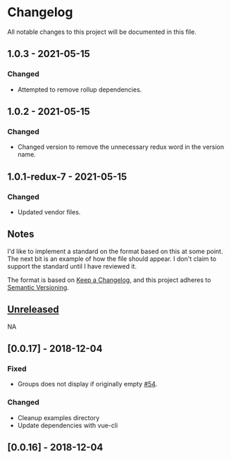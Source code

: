 # Changelog

All notable changes to this project will be documented in this file.

## 1.0.3 - 2021-05-15

### Changed

- Attempted to remove rollup dependencies.

## 1.0.2 - 2021-05-15

### Changed

- Changed version to remove the unnecessary redux word in the version name.

## 1.0.1-redux-7 - 2021-05-15

### Changed

- Updated vendor files.

## Notes

I'd like to implement a standard on the format based on this at some point.
The next bit is an example of how the file should appear. I don't claim
to support the standard until I have reviewed it.

The format is based on [Keep a Changelog](https://keepachangelog.com/en/1.0.0/),
and this project adheres to [Semantic Versioning](https://semver.org/spec/v2.0.0.html).

## [Unreleased]

NA

## [0.0.17] - 2018-12-04

### Fixed

- Groups does not display if originally empty [#54](https://github.com/alexcode/vue2vis/issues/54).

### Changed

- Cleanup examples directory
- Update dependencies with vue-cli

## [0.0.16] - 2018-12-04

[unreleased]: https://github.com/alexcode/vue2vis/compare/v0.0.17...HEAD
